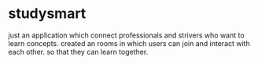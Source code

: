 # studysmart
just an application which connect professionals and strivers who want to learn concepts.
created an rooms in which users can join and interact with each other.
so that they can learn together.
